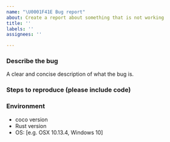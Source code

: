 ```yaml
---
name: "\U0001F41E Bug report"
about: Create a report about something that is not working
title: ''
labels: ''
assignees: ''

---
```


### Describe the bug
A clear and concise description of what the bug is.

### Steps to reproduce (please include code)


### Environment
- coco version
- Rust version
- OS: [e.g. OSX 10.13.4, Windows 10]
